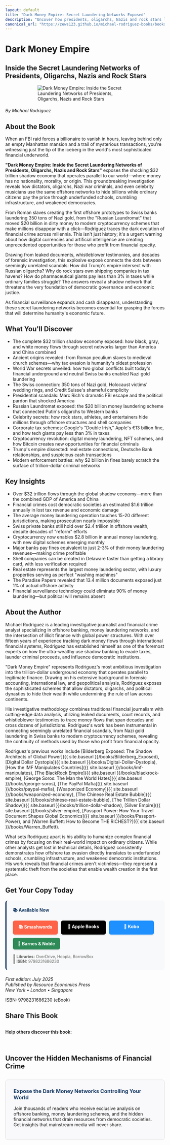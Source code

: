 ```yaml
---
layout: default
title: "Dark Money Empire: Secret Laundering Networks Exposed"
description: "Uncover how presidents, oligarchs, Nazis and rock stars launder billions through secret offshore networks. Rodriguez exposes the $32 trillion shadow economy."
canonical_url: "https://zews123.github.io/michael-rodriguez-books/books/Dark_Money_Empire"
---
```


# Dark Money Empire
## Inside the Secret Laundering Networks of Presidents, Oligarchs, Nazis and Rock Stars

<img src="{{ site.baseurl }}/assets/images/DARK MONEY EMPIRE.webp" alt="Dark Money Empire: Inside the Secret Laundering Networks of Presidents, Oligarchs, Nazis and Rock Stars" style="max-width: 300px; margin: 0 auto 20px; display: block;">

*By Michael Rodriguez*

## About the Book

When an FBI raid forces a billionaire to vanish in hours, leaving behind only an empty Manhattan mansion and a trail of mysterious transactions, you're witnessing just the tip of the iceberg in the world's most sophisticated financial underworld.

**"Dark Money Empire: Inside the Secret Laundering Networks of Presidents, Oligarchs, Nazis and Rock Stars"** exposes the shocking $32 trillion shadow economy that operates parallel to our world—where money has no nationality, morality, or origin. This groundbreaking investigation reveals how dictators, oligarchs, Nazi war criminals, and even celebrity musicians use the same offshore networks to hide billions while ordinary citizens pay the price through underfunded schools, crumbling infrastructure, and weakened democracies.

From Roman slaves creating the first offshore prototypes to Swiss banks laundering 350 tons of Nazi gold, from the "Russian Laundromat" that moved $20 billion in dirty money to modern cryptocurrency schemes that make millions disappear with a click—Rodriguez traces the dark evolution of financial crime across millennia. This isn't just history; it's a urgent warning about how digital currencies and artificial intelligence are creating unprecedented opportunities for those who profit from financial opacity.

Drawing from leaked documents, whistleblower testimonies, and decades of forensic investigation, this explosive exposé connects the dots between seemingly unrelated scandals: How did Trump's empire intersect with Russian oligarchs? Why do rock stars own shipping companies in tax havens? How do pharmaceutical giants pay less than 3% in taxes while ordinary families struggle? The answers reveal a shadow network that threatens the very foundation of democratic governance and economic justice.

As financial surveillance expands and cash disappears, understanding these secret laundering networks becomes essential for grasping the forces that will determine humanity's economic future.

## What You'll Discover

- The complete $32 trillion shadow economy exposed: how black, gray, and white money flows through secret networks larger than America and China combined
- Ancient origins revealed: from Roman peculium slaves to medieval church schemes—why tax evasion is humanity's oldest profession
- World War secrets unveiled: how two global conflicts built today's financial underground and neutral Swiss banks enabled Nazi gold laundering
- The Swiss connection: 350 tons of Nazi gold, Holocaust victims' wedding rings, and Credit Suisse's shameful complicity
- Presidential scandals: Marc Rich's dramatic FBI escape and the political pardon that shocked America
- Russian Laundromat exposed: the $20 billion money laundering scheme that connected Putin's oligarchs to Western banks
- Celebrity secrets: how rock stars, athletes, and entertainers hide millions through offshore structures and shell companies
- Corporate tax schemes: Google's "Double Irish," Apple's €13 billion fine, and how tech giants pay less than 3% in taxes
- Cryptocurrency revolution: digital money laundering, NFT schemes, and how Bitcoin creates new opportunities for financial criminals
- Trump's empire dissected: real estate connections, Deutsche Bank relationships, and suspicious cash transactions
- Modern enforcement battles: why $2 billion in fines barely scratch the surface of trillion-dollar criminal networks

## Key Insights

- Over $32 trillion flows through the global shadow economy—more than the combined GDP of America and China
- Financial crimes cost democratic societies an estimated $1.6 trillion annually in lost tax revenue and economic damage
- The average money laundering operation touches 15-20 different jurisdictions, making prosecution nearly impossible
- Swiss private banks still hold over $2.4 trillion in offshore wealth, despite decades of "reform" efforts  
- Cryptocurrency now enables $2.8 billion in annual money laundering, with new digital schemes emerging monthly
- Major banks pay fines equivalent to just 2-3% of their money laundering revenues—making crime profitable
- Shell companies can be created in Delaware faster than getting a library card, with less verification required
- Real estate represents the largest money laundering sector, with luxury properties serving as perfect "washing machines"
- The Paradise Papers revealed that 13.4 million documents exposed just 1% of actual offshore activity
- Financial surveillance technology could eliminate 90% of money laundering—but political will remains absent

## About the Author

Michael Rodriguez is a leading investigative journalist and financial crime analyst specializing in offshore banking, money laundering networks, and the intersection of illicit finance with global power structures. With over fifteen years of experience tracking dark money flows through international financial systems, Rodriguez has established himself as one of the foremost experts on how the ultra-wealthy use shadow banking to evade taxes, launder criminal proceeds, and influence democratic institutions.

"Dark Money Empire" represents Rodriguez's most ambitious investigation into the trillion-dollar underground economy that operates parallel to legitimate finance. Drawing on his extensive background in forensic accounting, international law, and geopolitical analysis, Rodriguez exposes the sophisticated schemes that allow dictators, oligarchs, and political dynasties to hide their wealth while undermining the rule of law across continents.

His investigative methodology combines traditional financial journalism with cutting-edge data analysis, utilizing leaked documents, court records, and whistleblower testimonies to trace money flows that span decades and cross dozens of jurisdictions. Rodriguez's work has been instrumental in connecting seemingly unrelated financial scandals, from Nazi gold laundering in Swiss banks to modern cryptocurrency schemes, revealing the continuity of methods used by those who profit from financial opacity.

Rodriguez's previous works include [Bilderberg Exposed: The Shadow Architects of Global Power]({{ site.baseurl }}/books/Bilderberg_Exposed), [Digital Dollar Dystopia]({{ site.baseurl }}/books/Digital-Dollar-Dystopia), [How the IMF Manipulates Countries]({{ site.baseurl }}/books/imf-manipulates), [The BlackRock Empire]({{ site.baseurl }}/books/blackrock-empire), [George Soros: The Man the World Hates]({{ site.baseurl }}/books/george-soros), [The PayPal Mafia]({{ site.baseurl }}/books/paypal-mafia), [Weaponized Economy]({{ site.baseurl }}/books/weaponized-economy), [The Chinese Real Estate Bubble]({{ site.baseurl }}/books/chinese-real-estate-bubble), [The Trillion Dollar Shadow]({{ site.baseurl }}/books/trillion-dollar-shadow), [Silver Empire]({{ site.baseurl }}/books/silver-empire), [Passport Power: How Your Travel Document Shapes Global Economics]({{ site.baseurl }}/books/Passport-Power), and [Warren Buffett: How to Become THE RICHEST?]({{ site.baseurl }}/books/Warren_Buffett).

What sets Rodriguez apart is his ability to humanize complex financial crimes by focusing on their real-world impact on ordinary citizens. While other analysts get lost in technical details, Rodriguez consistently demonstrates how offshore tax evasion directly translates to underfunded schools, crumbling infrastructure, and weakened democratic institutions. His work reveals that financial crimes aren't victimless—they represent a systematic theft from the societies that enable wealth creation in the first place.

## Get Your Copy Today

<div style="background-color: #f8f9fa; padding: 20px; border-radius: 8px; margin: 20px 0; border-left: 4px solid #1a3c65;">
  <h4 style="margin-top: 0; color: #1a3c65;">📚 Available Now</h4>
  
  <div class="book-buttons" style="display: flex; flex-wrap: wrap; gap: 10px; margin-bottom: 15px;">
    <a href="https://www.smashwords.com/books/view/1810791" target="_blank" rel="noopener noreferrer" class="book-btn book-btn-smash">📚 Smashwords</a>
    <a href="https://books.apple.com/us/book/dark-money-empire-inside-the-secret-laundering/id6748650137" target="_blank" rel="noopener noreferrer" class="book-btn book-btn-apple">🍎 Apple Books</a>
    <a href="https://www.kobo.com/ww/en/ebook/dark-money-empire" target="_blank" rel="noopener noreferrer" class="book-btn book-btn-kobo">📖 Kobo</a>
    <a href="https://www.barnesandnoble.com/w/dark-money-empire-michael-rodriguez/1147636040" target="_blank" rel="noopener noreferrer" class="book-btn book-btn-bn">🏪 Barnes & Noble</a>
  </div>
  
  <p style="margin: 0; font-size: 0.9em; color: #666;">
    <strong>📖 Libraries:</strong> OverDrive, Hoopla, BorrowBox<br>
    <strong>📖 ISBN:</strong> 9798231686230
  </p>
</div>

<style>
.book-btn {
  background-color: #1a3c65;
  color: white;
  padding: 10px 16px;
  border-radius: 6px;
  text-decoration: none;
  font-weight: bold;
  display: inline-block;
  text-align: center;
  min-width: 110px;
  transition: transform 0.2s ease, box-shadow 0.2s ease;
  box-shadow: 0 2px 4px rgba(0,0,0,0.1);
}

.book-btn:hover {
  transform: translateY(-1px);
  box-shadow: 0 4px 8px rgba(0,0,0,0.15);
  text-decoration: none;
  color: white;
}

.book-btn-apple { background-color: #000; }
.book-btn-apple:hover { background-color: #333; }

.book-btn-kobo { background-color: #1e90ff; }
.book-btn-kobo:hover { background-color: #1c7ed6; }

.book-btn-smash { background-color: #ff6347; }
.book-btn-smash:hover { background-color: #e55347; }

.book-btn-bn { background-color: #2e8b57; }
.book-btn-bn:hover { background-color: #228b22; }

@media (max-width: 768px) {
  .book-buttons {
    flex-direction: column;
  }
  .book-btn {
    width: 100%;
    margin-bottom: 5px;
  }
}
</style>

*First edition: July 2025*  
*Published by Resource Economics Press*  
*New York • London • Singapore*

ISBN: 9798231686230 (eBook)

## Share This Book

<div class="social-share" style="margin: 30px 0;">
  <p style="margin-bottom: 15px; font-weight: 600;">Help others discover this book:</p>
  <a href="https://twitter.com/intent/tweet?text=Check out 'Dark Money Empire' by Michael Rodriguez&url={{ site.url }}{{ site.baseurl }}{{ page.url }}&via=MRodriguezBooks" target="_blank" rel="noopener noreferrer" style="display: inline-block; margin-right: 15px; font-size: 24px; color: #1DA1F2;">
    <i class="fab fa-twitter-square"></i>
  </a>
  <a href="https://www.facebook.com/sharer/sharer.php?u={{ site.url }}{{ site.baseurl }}{{ page.url }}" target="_blank" rel="noopener noreferrer" style="display: inline-block; margin-right: 15px; font-size: 24px; color: #3b5998;">
    <i class="fab fa-facebook-square"></i>
  </a>
  <a href="https://www.linkedin.com/shareArticle?mini=true&url={{ site.url }}{{ site.baseurl }}{{ page.url }}&title=Dark Money Empire by Michael Rodriguez" target="_blank" rel="noopener noreferrer" style="display: inline-block; margin-right: 15px; font-size: 24px; color: #0077b5;">
    <i class="fab fa-linkedin"></i>
  </a>
  <a href="mailto:?subject=Check out this book: Dark Money Empire&body=I thought you might be interested in this book by Michael Rodriguez: {{ site.url }}{{ site.baseurl }}{{ page.url }}" style="display: inline-block; font-size: 24px; color: #333333;">
    <i class="fas fa-envelope-square"></i>
  </a>
</div>

## Uncover the Hidden Mechanisms of Financial Crime

<div style="background-color: #f9f9fb; padding: 25px; border-radius: 8px; margin: 30px 0; border: 1px solid #ddd;">
  <h3 style="margin-top: 0; color: #1a3c65;">Expose the Dark Money Networks Controlling Your World</h3>
  <p>Join thousands of readers who receive exclusive analysis on offshore banking, money laundering schemes, and the hidden financial networks that drain resources from democratic societies. Get insights that mainstream media will never share.</p>
  <script async data-uid="b2a1614bc4" src="https://michael-rodriguez.kit.com/b2a1614bc4/index.js"></script>
</div>
